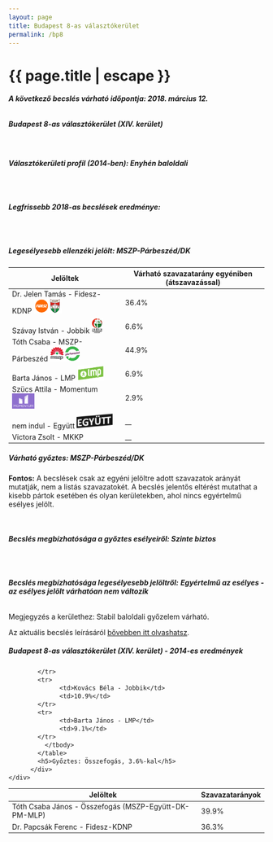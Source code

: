 ```yaml
---
layout: page
title: Budapest 8-as választókerület
permalink: /bp8
---
```


<h1 class="page-title">{{ page.title | escape }}</h1>

<div class="section">
    <div class="row">
          <div class="col s12"><h6><span><strong>A következő becslés várható időpontja: 2018. március 12.</strong></span></h6>
		  <h5>Budapest 8-as választókerület (XIV. kerület)</h5>
<br/><h6><strong>Választókerületi profil (2014-ben): <span id="profil">Enyhén baloldali</span></strong></h6>
<br/>
<h6><strong>Legfrissebb 2018-as becslések eredménye:</strong></h6><br/>
			<h5><strong>Legesélyesebb ellenzéki jelölt: <span id="masodik">MSZP-Párbeszéd/DK </span><span id="esely2"></span><span></span></strong></h5>
<table class="striped">
              <thead>
                <tr>
                    <th>Jelöltek</th>
                    <th>Várható szavazatarány egyéniben (átszavazással)</th>
                </tr>
              </thead>
              <tbody>
             <tr>
                  <td>Dr. Jelen Tamás - Fidesz-KDNP <img src="images/fideszkdnp_logo.png" style="width:55px;height:30px;"></td>
				  <td id="id_fidesz">36.4%</td>
			</tr>
			<tr><td>Szávay István - Jobbik <img src="images/jobbik_logo.png" style="width:23px;height:30px;"></td><td id="id_jobbik">6.6%</td></tr>
<tr>
                  <td>Tóth Csaba - MSZP-Párbeszéd <img src="images/mszpparbeszed_logo.png" style="width:60px;height:30px;"></td>
				  <td id="id_baloldal">44.9%</td>
			</tr>
			<tr>
                  <td>Barta János - LMP <img src="images/lmp_logo.png" style="width:52px;height:30px;"></td>
				  <td id="lmp">6.9%</td>
			</tr>
			<tr>
				  <td>Szücs Attila - Momentum <img src="images/momentum_logo.png" style="width:44px;height:30px;"></td>
				  <td id="id_momentum">2.9%</td>
			</tr>
<tr>
<td>nem indul -  Együtt <img src="images/egyutt_logo.png" style="width:71px;height:30px;"></td>
<td id="id_egyutt">__</td>
</tr>              
<tr>
<td>Victora Zsolt -  MKKP</td>
<td id="id_egyeb">__</td>
</tr>  
              </tbody>
            </table><h5>Várható győztes: <span id="gyoztes">MSZP-Párbeszéd/DK </span><span id="esely"></span><span></span></h5>
			
			
<p><strong>Fontos:</strong> A becslések csak az egyéni jelöltre adott szavazatok arányát mutatják, nem a listás szavazatokét. A becslés jelentős eltérést mutathat a kisebb pártok esetében és olyan kerületekben, ahol nincs egyértelmű esélyes jelölt.</p>
<br/>
			<h6><strong>Becslés megbízhatósága a győztes esélyeiről: Szinte biztos</strong> </h6>
<br/><h6><strong>Becslés megbízhatósága legesélyesebb jelöltről:</strong> <strong><span id="biztos_jelolt">Egyértelmű az esélyes - az esélyes jelölt várhatóan nem változik</span></strong></h6>
<p>Megjegyzés a kerülethez: Stabil baloldali győzelem várható.</p>
<p>Az aktuális becslés leírásáról <a href="../metodologia#0305">bővebben itt olvashatsz</a>.</p>
          </div>
    </div>
</div>

<div class="section">
    <div class="row">
          <div class="col s12">
		  <h5>Budapest 8-as választókerület (XIV. kerület) - 2014-es eredmények</h5>
            <table class="striped">
              <thead>
                <tr>
                    <th>Jelöltek</th>
                    <th>Szavazatarányok</th>
                </tr>
              </thead>
              <tbody>
             <tr>
                 <td>Tóth Csaba János - Összefogás (MSZP-Együtt-DK-PM-MLP)</td>
				 <td>39.9%</td>
			</tr>
			<tr> <td>Dr. Papcsák Ferenc - Fidesz-KDNP</td>
				 <td>36.3%</td>
                  
			</tr>
			<tr>
                  <td>Kovács Béla - Jobbik</td>
				  <td>10.9%</td>
			</tr>
			<tr>
				  <td>Barta János - LMP</td>
				  <td>9.1%</td>
			</tr>                
              </tbody>
            </table>
			<h5>Győztes: Összefogás, 3.6%-kal</h5>
          </div>
    </div>
</div>

